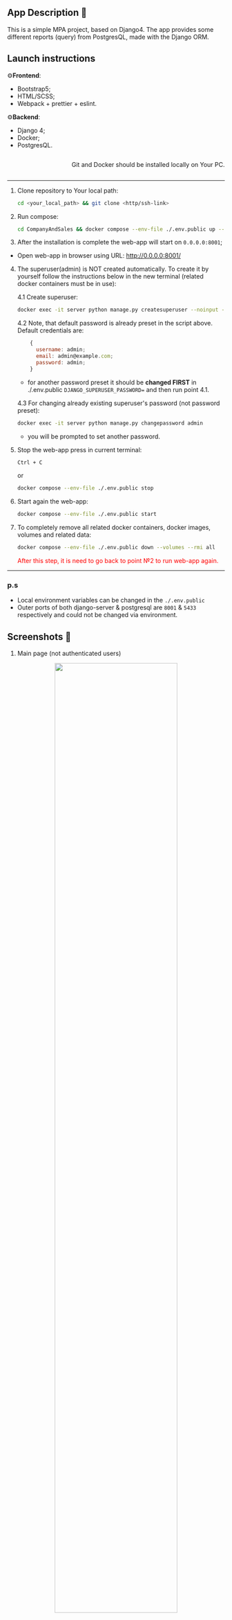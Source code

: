 ## App Description &#128209;

This is a simple MPA project, based on Django4. The app provides some different reports (query) from PostgresQL, made with the Django ORM.

## Launch instructions

&#9881;**Frontend**:

- Bootstrap5;
- HTML/SCSS;
- Webpack + prettier + eslint.
  
&#9881;**Backend**:

- Django 4;
- Docker;
- PostgresQL.

<div style="display: flex; justify-content: end;">
  <p>Git and Docker should be installed locally on Your PC.</p>
</div>

---

1. Clone repository to Your local path:

    ```sh
    cd <your_local_path> && git clone <http/ssh-link>
    ```

2. Run compose:

    ```sh
    cd CompanyAndSales && docker compose --env-file ./.env.public up --build
    ```

3. After the installation is complete the web-app will start on `0.0.0.0:8001`;

- Open web-app in browser using URL: <http://0.0.0.0:8001/>

4. The superuser(admin) is NOT created automatically. To create it by yourself follow the instructions below in the new terminal (related docker containers must be in use):

    4.1 Create superuser:

    ```sh
    docker exec -it server python manage.py createsuperuser --noinput --username admin --email admin@example.com
    ```

    4.2 Note, that default password is already preset in the script above. Default credentials are:

    ```js
        {
          username: admin;
          email: admin@example.com;
          password: admin;
        }
    ```

    - for another password preset it should be **changed FIRST** in ./.env.public `DJANGO_SUPERUSER_PASSWORD=` and then run point 4.1.

    4.3 For changing already existing superuser's password (not password preset):

    ```sh
    docker exec -it server python manage.py changepassword admin
    ```

    - you will be prompted to set another password.

5. Stop the web-app press in current terminal:

    ```sh
    Ctrl + C
    ```

    or

    ```sh
    docker compose --env-file ./.env.public stop
    ```

6. Start again the web-app:

    ```sh
    docker compose --env-file ./.env.public start
    ```

7. To completely remove all related docker containers, docker images, volumes and related data:

    ```sh
    docker compose --env-file ./.env.public down --volumes --rmi all
    ```

    <span style="color: rgb(255, 0, 0)">After this step, it is need to go back to point №2 to run web-app again.</span>

---

### p.s

- Local environment variables can be changed in the `./.env.public`<br/>
- Outer ports of both django-server & postgresql are `8001` & `5433` respectively and could not be changed via environment.

## Screenshots &#127745;

1. Main page (not authenticated users)

<div align="center">
  <img src="./screenshots/ScreenShot_.png" width="75%" heigth="75%" alt="">
</div>

2. Main page (authenticated users)

<div align="center">
  <img src="./screenshots/ScreenShot_.png" width="75%" heigth="75%" alt="">
</div>

3. SignUp & signIn forms:

<div align="center">
  <img src="./screenshots/ScreenShot_.png" width="75%" heigth="75%" alt="">
  <img src="./screenshots/ScreenShot_.png" width="75%" heigth="75%" alt="">
</div>

4. Add data:

<div align="center">
  <img src="./screenshots/ScreenShot_.png" width="75%" heigth="75%" alt="">
  <img src="./screenshots/ScreenShot_.png" width="75%" heigth="75%" alt="">
</div>

5. Representation of data & reports:

<div align="center">
  <img src="./screenshots/ScreenShot_.png" width="75%" heigth="75%" alt="">
  <img src="./screenshots/ScreenShot_.png" width="75%" heigth="75%" alt="">
</div>

<br>

---

